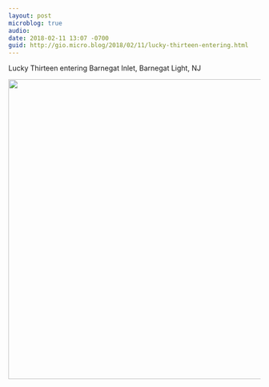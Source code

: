 ```yaml
---
layout: post
microblog: true
audio: 
date: 2018-02-11 13:07 -0700
guid: http://gio.micro.blog/2018/02/11/lucky-thirteen-entering.html
---
```

Lucky Thirteen entering Barnegat Inlet, Barnegat Light, NJ

<img src="http://microblog.stevegio.net/uploads/2018/2b7803d847.jpg" width="600" height="600" />

